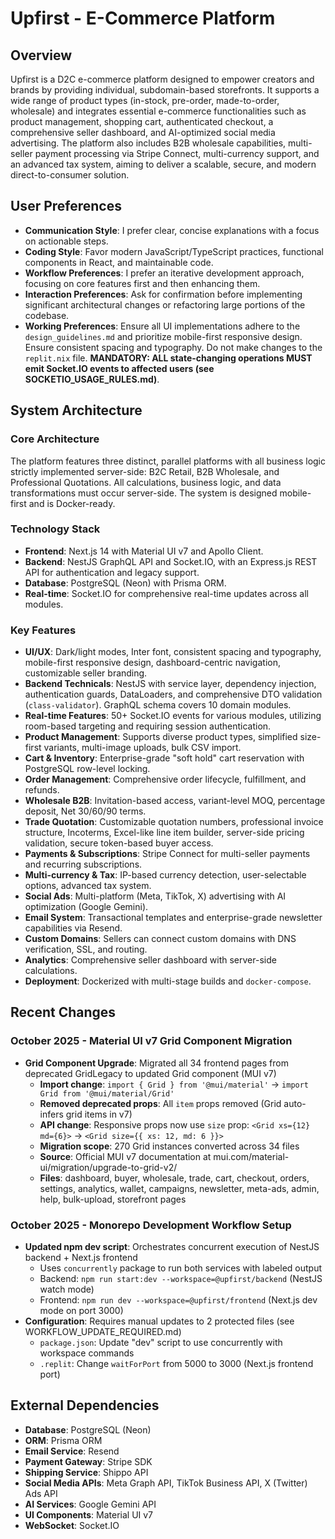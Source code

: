 # Upfirst - E-Commerce Platform

## Overview
Upfirst is a D2C e-commerce platform designed to empower creators and brands by providing individual, subdomain-based storefronts. It supports a wide range of product types (in-stock, pre-order, made-to-order, wholesale) and integrates essential e-commerce functionalities such as product management, shopping cart, authenticated checkout, a comprehensive seller dashboard, and AI-optimized social media advertising. The platform also includes B2B wholesale capabilities, multi-seller payment processing via Stripe Connect, multi-currency support, and an advanced tax system, aiming to deliver a scalable, secure, and modern direct-to-consumer solution.

## User Preferences
- **Communication Style**: I prefer clear, concise explanations with a focus on actionable steps.
- **Coding Style**: Favor modern JavaScript/TypeScript practices, functional components in React, and maintainable code.
- **Workflow Preferences**: I prefer an iterative development approach, focusing on core features first and then enhancing them.
- **Interaction Preferences**: Ask for confirmation before implementing significant architectural changes or refactoring large portions of the codebase.
- **Working Preferences**: Ensure all UI implementations adhere to the `design_guidelines.md` and prioritize mobile-first responsive design. Ensure consistent spacing and typography. Do not make changes to the `replit.nix` file. **MANDATORY: ALL state-changing operations MUST emit Socket.IO events to affected users (see SOCKETIO_USAGE_RULES.md)**.

## System Architecture

### Core Architecture
The platform features three distinct, parallel platforms with all business logic strictly implemented server-side: B2C Retail, B2B Wholesale, and Professional Quotations. All calculations, business logic, and data transformations must occur server-side. The system is designed mobile-first and is Docker-ready.

### Technology Stack
-   **Frontend**: Next.js 14 with Material UI v7 and Apollo Client.
-   **Backend**: NestJS GraphQL API and Socket.IO, with an Express.js REST API for authentication and legacy support.
-   **Database**: PostgreSQL (Neon) with Prisma ORM.
-   **Real-time**: Socket.IO for comprehensive real-time updates across all modules.

### Key Features
-   **UI/UX**: Dark/light modes, Inter font, consistent spacing and typography, mobile-first responsive design, dashboard-centric navigation, customizable seller branding.
-   **Backend Technicals**: NestJS with service layer, dependency injection, authentication guards, DataLoaders, and comprehensive DTO validation (`class-validator`). GraphQL schema covers 10 domain modules.
-   **Real-time Features**: 50+ Socket.IO events for various modules, utilizing room-based targeting and requiring session authentication.
-   **Product Management**: Supports diverse product types, simplified size-first variants, multi-image uploads, bulk CSV import.
-   **Cart & Inventory**: Enterprise-grade "soft hold" cart reservation with PostgreSQL row-level locking.
-   **Order Management**: Comprehensive order lifecycle, fulfillment, and refunds.
-   **Wholesale B2B**: Invitation-based access, variant-level MOQ, percentage deposit, Net 30/60/90 terms.
-   **Trade Quotation**: Customizable quotation numbers, professional invoice structure, Incoterms, Excel-like line item builder, server-side pricing validation, secure token-based buyer access.
-   **Payments & Subscriptions**: Stripe Connect for multi-seller payments and recurring subscriptions.
-   **Multi-currency & Tax**: IP-based currency detection, user-selectable options, advanced tax system.
-   **Social Ads**: Multi-platform (Meta, TikTok, X) advertising with AI optimization (Google Gemini).
-   **Email System**: Transactional templates and enterprise-grade newsletter capabilities via Resend.
-   **Custom Domains**: Sellers can connect custom domains with DNS verification, SSL, and routing.
-   **Analytics**: Comprehensive seller dashboard with server-side calculations.
-   **Deployment**: Dockerized with multi-stage builds and `docker-compose`.

## Recent Changes

### October 2025 - Material UI v7 Grid Component Migration
-   **Grid Component Upgrade**: Migrated all 34 frontend pages from deprecated GridLegacy to updated Grid component (MUI v7)
    -   **Import change**: `import { Grid } from '@mui/material'` → `import Grid from '@mui/material/Grid'`
    -   **Removed deprecated props**: All `item` props removed (Grid auto-infers grid items in v7)
    -   **API change**: Responsive props now use `size` prop: `<Grid xs={12} md={6}>` → `<Grid size={{ xs: 12, md: 6 }}>`
    -   **Migration scope**: 270 Grid instances converted across 34 files
    -   **Source**: Official MUI v7 documentation at mui.com/material-ui/migration/upgrade-to-grid-v2/
    -   **Files**: dashboard, buyer, wholesale, trade, cart, checkout, orders, settings, analytics, wallet, campaigns, newsletter, meta-ads, admin, help, bulk-upload, storefront pages

### October 2025 - Monorepo Development Workflow Setup
-   **Updated npm dev script**: Orchestrates concurrent execution of NestJS backend + Next.js frontend
    -   Uses `concurrently` package to run both services with labeled output
    -   Backend: `npm run start:dev --workspace=@upfirst/backend` (NestJS watch mode)
    -   Frontend: `npm run dev --workspace=@upfirst/frontend` (Next.js dev mode on port 3000)
-   **Configuration**: Requires manual updates to 2 protected files (see WORKFLOW_UPDATE_REQUIRED.md)
    -   `package.json`: Update "dev" script to use concurrently with workspace commands
    -   `.replit`: Change `waitForPort` from 5000 to 3000 (Next.js frontend port)

## External Dependencies
-   **Database**: PostgreSQL (Neon)
-   **ORM**: Prisma ORM
-   **Email Service**: Resend
-   **Payment Gateway**: Stripe SDK
-   **Shipping Service**: Shippo API
-   **Social Media APIs**: Meta Graph API, TikTok Business API, X (Twitter) Ads API
-   **AI Services**: Google Gemini API
-   **UI Components**: Material UI v7
-   **WebSocket**: Socket.IO